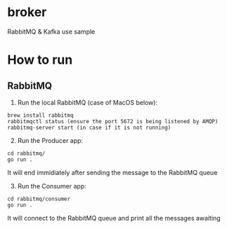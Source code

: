# broker
RabbitMQ &amp; Kafka use sample

# How to run
## RabbitMQ

1. Run the local RabbitMQ (case of MacOS below):
```
brew install rabbitmq
rabbitmqctl status (ensure the port 5672 is being listened by AMQP)
rabbitmq-server start (in case if it is not running)
```

2. Run the Producer app:
```
cd rabbitmq/
go run .
```
It will end immidiately after sending the message to the RabbitMQ queue

3. Run the Consumer app:
```
cd rabbitmq/consumer
go run .
```
It will connect to the RabbitMQ queue and print all the messages awaiting
